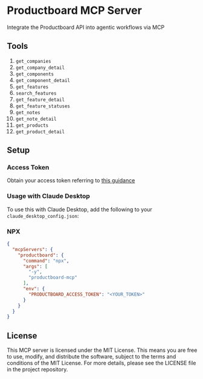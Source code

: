# Productboard MCP Server

Integrate the Productboard API into agentic workflows via MCP


## Tools

1. `get_companies`
2. `get_company_detail`
3. `get_components`
4. `get_component_detail`
5. `get_features`
6. `search_features`
7. `get_feature_detail`
8. `get_feature_statuses`
9. `get_notes`
10. `get_note_detail`
11. `get_products`
12. `get_product_detail`


## Setup

### Access Token
Obtain your access token referring to [this guidance](https://developer.productboard.com/reference/authentication#public-api-access-token)

### Usage with Claude Desktop
To use this with Claude Desktop, add the following to your `claude_desktop_config.json`:

### NPX

```json
{
  "mcpServers": {
    "productboard": {
      "command": "npx",
      "args": [
        "-y",
        "productboard-mcp"
      ],
      "env": {
        "PRODUCTBOARD_ACCESS_TOKEN": "<YOUR_TOKEN>"
      }
    }
  }
}
```

## License

This MCP server is licensed under the MIT License. This means you are free to use, modify, and distribute the software, subject to the terms and conditions of the MIT License. For more details, please see the LICENSE file in the project repository.
